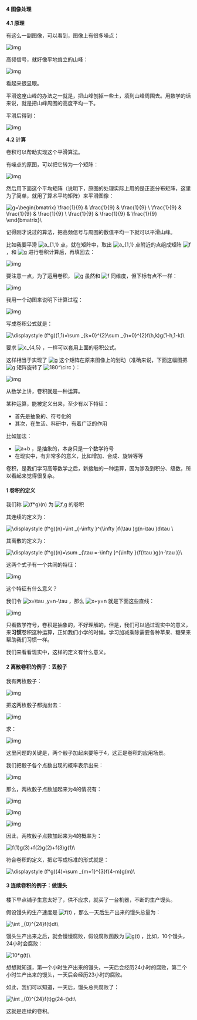 #### **4 图像处理**

**4.1 原理**

有这么一副图像，可以看到，图像上有很多噪点：

![img](https://pic3.zhimg.com/80/v2-8d161328acd72d035e461c0b89b753e5_hd.jpg)

高频信号，就好像平地耸立的山峰：

![img](https://pic1.zhimg.com/80/v2-294698966c5a833cd750df70c0a00c21_hd.jpg)

看起来很显眼。

平滑这座山峰的办法之一就是，把山峰刨掉一些土，填到山峰周围去。用数学的话来说，就是把山峰周围的高度平均一下。

平滑后得到：

![img](https://pic1.zhimg.com/80/v2-83b24e8ed70f17df6bc3b921ebe6276c_hd.jpg)

**4.2 计算**

卷积可以帮助实现这个平滑算法。

有噪点的原图，可以把它转为一个矩阵：

![img](https://pic3.zhimg.com/80/v2-8dd14775ab8c91a09507f52e44f347f3_hd.jpg)

然后用下面这个平均矩阵（说明下，原图的处理实际上用的是正态分布矩阵，这里为了简单，就用了算术平均矩阵）来平滑图像：

![g=\begin{bmatrix} \frac{1}{9} & \frac{1}{9} & \frac{1}{9} \\ \frac{1}{9} & \frac{1}{9} & \frac{1}{9} \\ \frac{1}{9} & \frac{1}{9} & \frac{1}{9} \end{bmatrix}\\](https://www.zhihu.com/equation?tex=g%3D%5Cbegin%7Bbmatrix%7D+%5Cfrac%7B1%7D%7B9%7D+%26+%5Cfrac%7B1%7D%7B9%7D+%26+%5Cfrac%7B1%7D%7B9%7D+%5C%5C+%5Cfrac%7B1%7D%7B9%7D+%26+%5Cfrac%7B1%7D%7B9%7D+%26+%5Cfrac%7B1%7D%7B9%7D+%5C%5C+%5Cfrac%7B1%7D%7B9%7D+%26+%5Cfrac%7B1%7D%7B9%7D+%26+%5Cfrac%7B1%7D%7B9%7D+%5Cend%7Bbmatrix%7D%5C%5C)

记得刚才说过的算法，把高频信号与周围的数值平均一下就可以平滑山峰。

比如我要平滑 ![a_{1,1}](https://www.zhihu.com/equation?tex=a_%7B1%2C1%7D) 点，就在矩阵中，取出 ![a_{1,1}](https://www.zhihu.com/equation?tex=a_%7B1%2C1%7D) 点附近的点组成矩阵 ![f](https://www.zhihu.com/equation?tex=f) ，和 ![g](https://www.zhihu.com/equation?tex=g) 进行卷积计算后，再填回去：

![img](https://pic2.zhimg.com/80/v2-5ee9a99988137a42d1067deab36c4e51_hd.jpg)

要注意一点，为了运用卷积， ![g](https://www.zhihu.com/equation?tex=g) 虽然和 ![f](https://www.zhihu.com/equation?tex=f) 同维度，但下标有点不一样：

![img](https://pic4.zhimg.com/80/v2-779d4e972dc557be55e6131edbb8db9f_hd.jpg)

我用一个动图来说明下计算过程：

![img](https://pic3.zhimg.com/50/v2-c658110eafe027eded16864fb6a28f46_hd.gif)

写成卷积公式就是：

![\displaystyle (f*g)(1,1)=\sum _{k=0}^{2}\sum _{h=0}^{2}f(h,k)g(1-h,1-k)\\](https://www.zhihu.com/equation?tex=%5Cdisplaystyle+%28f%2Ag%29%281%2C1%29%3D%5Csum+_%7Bk%3D0%7D%5E%7B2%7D%5Csum+_%7Bh%3D0%7D%5E%7B2%7Df%28h%2Ck%29g%281-h%2C1-k%29%5C%5C)

要求 ![c_{4,5}](https://www.zhihu.com/equation?tex=c_%7B4%2C5%7D) ，一样可以套用上面的卷积公式。

这样相当于实现了 ![g](https://www.zhihu.com/equation?tex=g) 这个矩阵在原来图像上的划动（准确来说，下面这幅图把 ![g](https://www.zhihu.com/equation?tex=g) 矩阵旋转了 ![180^\circ](https://www.zhihu.com/equation?tex=180%5E%5Ccirc) ）：

![img](https://pic1.zhimg.com/50/v2-15fea61b768f7561648dbea164fcb75f_hd.gif)

从数学上讲，卷积就是一种运算。

某种运算，能被定义出来，至少有以下特征：

- 首先是抽象的、符号化的
- 其次，在生活、科研中，有着广泛的作用

比如加法：

- ![a+b](https://www.zhihu.com/equation?tex=a%2Bb) ，是抽象的，本身只是一个数学符号
- 在现实中，有非常多的意义，比如增加、合成、旋转等等

卷积，是我们学习高等数学之后，新接触的一种运算，因为涉及到积分、级数，所以看起来觉得很复杂。

#### **1 卷积的定义**

我们称 ![(f*g)(n)](https://www.zhihu.com/equation?tex=%28f%2Ag%29%28n%29) 为 ![f,g](https://www.zhihu.com/equation?tex=f%2Cg) 的卷积

其连续的定义为：

![\displaystyle (f*g)(n)=\int _{-\infty }^{\infty }f(\tau )g(n-\tau )d\tau \\](https://www.zhihu.com/equation?tex=%5Cdisplaystyle+%28f%2Ag%29%28n%29%3D%5Cint+_%7B-%5Cinfty+%7D%5E%7B%5Cinfty+%7Df%28%5Ctau+%29g%28n-%5Ctau+%29d%5Ctau+%5C%5C)

其离散的定义为：

![\displaystyle (f*g)(n)=\sum _{\tau =-\infty }^{\infty }{f(\tau )g(n-\tau )}\\](https://www.zhihu.com/equation?tex=%5Cdisplaystyle+%28f%2Ag%29%28n%29%3D%5Csum+_%7B%5Ctau+%3D-%5Cinfty+%7D%5E%7B%5Cinfty+%7D%7Bf%28%5Ctau+%29g%28n-%5Ctau+%29%7D%5C%5C)

这两个式子有一个共同的特征：

![img](https://pic1.zhimg.com/80/v2-d3df01f12b869d431c65f97ad307508f_hd.jpg)

这个特征有什么意义？

我们令 ![x=\tau ,y=n-\tau ](https://www.zhihu.com/equation?tex=x%3D%5Ctau+%2Cy%3Dn-%5Ctau+) ，那么 ![x+y=n](https://www.zhihu.com/equation?tex=x%2By%3Dn) 就是下面这些直线：

![img](https://pic3.zhimg.com/50/v2-8be52f6bada3f7a21cebfc210d2e7ea0_hd.gif)

只看数学符号，卷积是抽象的，不好理解的，但是，我们可以通过现实中的意义，来**习惯**卷积这种运算，正如我们小学的时候，学习加减乘除需要各种苹果、糖果来帮助我们习惯一样。

我们来看看现实中，这样的定义有什么意义。

#### **2 离散卷积的例子：丢骰子**

我有两枚骰子：

![img](https://pic1.zhimg.com/80/v2-e279045403bb2b0d8de72262f37562cd_hd.jpg)

把这两枚骰子都抛出去：

![img](https://pic1.zhimg.com/80/v2-53f1a57bc5e9ee0eb6b6f18ab7654337_hd.jpg)

求：

![img](https://pic1.zhimg.com/80/v2-e8826b4dfaf68b5af638b0c126cb67a7_hd.jpg)

这里问题的关键是，两个骰子加起来要等于4，这正是卷积的应用场景。

我们把骰子各个点数出现的概率表示出来：

![img](https://pic2.zhimg.com/80/v2-4763fd548536b21640d01d3f8a59c546_hd.jpg)

那么，两枚骰子点数加起来为4的情况有：

![img](https://pic1.zhimg.com/80/v2-a67a711702ce48cd7632e783ae0a1f42_hd.jpg)

![img](https://pic3.zhimg.com/80/v2-d6ff10bf39c46397ab2bebb971d4b58c_hd.jpg)

![img](https://pic3.zhimg.com/80/v2-0cdabcc04398ea723aa6e47e05072e5c_hd.jpg)

因此，两枚骰子点数加起来为4的概率为：

![f(1)g(3)+f(2)g(2)+f(3)g(1)\\](https://www.zhihu.com/equation?tex=f%281%29g%283%29%2Bf%282%29g%282%29%2Bf%283%29g%281%29%5C%5C)

符合卷积的定义，把它写成标准的形式就是：

![\displaystyle (f*g)(4)=\sum _{m=1}^{3}f(4-m)g(m)\\](https://www.zhihu.com/equation?tex=%5Cdisplaystyle+%28f%2Ag%29%284%29%3D%5Csum+_%7Bm%3D1%7D%5E%7B3%7Df%284-m%29g%28m%29%5C%5C)

#### **3 连续卷积的例子：做馒头**

楼下早点铺子生意太好了，供不应求，就买了一台机器，不断的生产馒头。

假设馒头的生产速度是 ![f(t)](https://www.zhihu.com/equation?tex=f%28t%29) ，那么一天后生产出来的馒头总量为：

![\int _{0}^{24}f(t)dt\\](https://www.zhihu.com/equation?tex=%5Cint+_%7B0%7D%5E%7B24%7Df%28t%29dt%5C%5C)

馒头生产出来之后，就会慢慢腐败，假设腐败函数为 ![g(t)](https://www.zhihu.com/equation?tex=g%28t%29) ，比如，10个馒头，24小时会腐败：

![10*g(t)\\](https://www.zhihu.com/equation?tex=10%2Ag%28t%29%5C%5C)

想想就知道，第一个小时生产出来的馒头，一天后会经历24小时的腐败，第二个小时生产出来的馒头，一天后会经历23小时的腐败。

如此，我们可以知道，一天后，馒头总共腐败了：

![\int _{0}^{24}f(t)g(24-t)dt\\](https://www.zhihu.com/equation?tex=%5Cint+_%7B0%7D%5E%7B24%7Df%28t%29g%2824-t%29dt%5C%5C)

这就是连续的卷积。